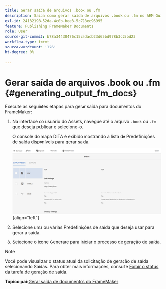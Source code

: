 ```yaml
---
title: Gerar saída de arquivos .book ou .fm
description: Saiba como gerar saída de arquivos .book ou .fm no AEM Guides.
exl-id: 24132198-52da-4c0b-bee3-5c728ec96995
feature: Publishing FrameMaker Documents
role: User
source-git-commit: b78a34430476c15cadacb23d65bd978b3c25bd23
workflow-type: tm+mt
source-wordcount: '126'
ht-degree: 0%

---
```


# Gerar saída de arquivos .book ou .fm {#generating_output_fm_docs}

Execute as seguintes etapas para gerar saída para documentos do FrameMaker:

1. Na interface do usuário do Assets, navegue até o arquivo `.book` ou `.fm` que deseja publicar e selecione-o.

   O console do mapa DITA é exibido mostrando a lista de Predefinições de saída disponíveis para gerar saída.

   ![](images/publish-fm-doc.png){align="left"}

1. Selecione uma ou várias Predefinições de saída que deseja usar para gerar a saída.

1. Selecione o ícone Generate para iniciar o processo de geração de saída.


>[!NOTE]
>
> Você pode visualizar o status atual da solicitação de geração de saída selecionando Saídas. Para obter mais informações, consulte [Exibir o status da tarefa de geração de saída](fm-output-view-status.md).

**Tópico pai:**&#x200B;[ Gerar saída de documentos do FrameMaker](fm-output-generatation.md)
